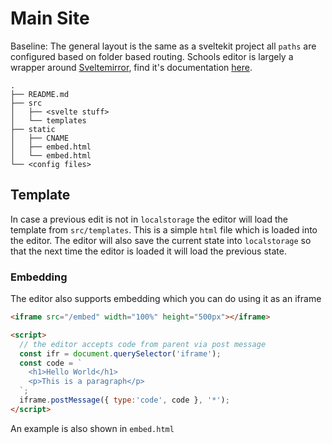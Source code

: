 # Main Site

Baseline: The general layout is the same as a sveltekit project all `paths` are configured based on folder based routing. Schools editor is largely a wrapper around [Sveltemirror](https://github.com/plutoniumm/sveltemirror), find it's documentation [here](https://plutoniumm.github.io/sveltemirror/docs).

```tree
.
├── README.md
├── src
│   ├── <svelte stuff>
│   └── templates
├── static
│   ├── CNAME
│   ├── embed.html
│   └── embed.html
└── <config files>
```

## Template
In case a previous edit is not in `localstorage` the editor will load the template from `src/templates`. This is a simple `html` file which is loaded into the editor. The editor will also save the current state into `localstorage` so that the next time the editor is loaded it will load the previous state.

### Embedding
The editor also supports embedding which you can do using it as an iframe

```html
<iframe src="/embed" width="100%" height="500px"></iframe>

<script>
  // the editor accepts code from parent via post message
  const ifr = document.querySelector('iframe');
  const code = `
    <h1>Hello World</h1>
    <p>This is a paragraph</p>
  `;
  iframe.postMessage({ type:'code', code }, '*');
</script>
```

An example is also shown in `embed.html`
